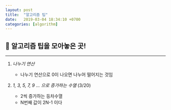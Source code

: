 ```yaml
---
layout: post
title:  "알고리즘 팁"
date:   2019-03-04 18:34:10 +0700
categories: [algorithm]
---
```


## 🎵 알고리즘 팁을 모아놓은 곳!
---

1. _나누기 연산_
	- 나누기 연산으로 0이 나오면 나누어 떨어지는 것임


2. _1, 3, 5, 7, 9 ... 으로 증가하는 수열_ (3/20)
	
	- 2씩 증가하는 등차수열
	- N번째 값이 2N-1 이다


